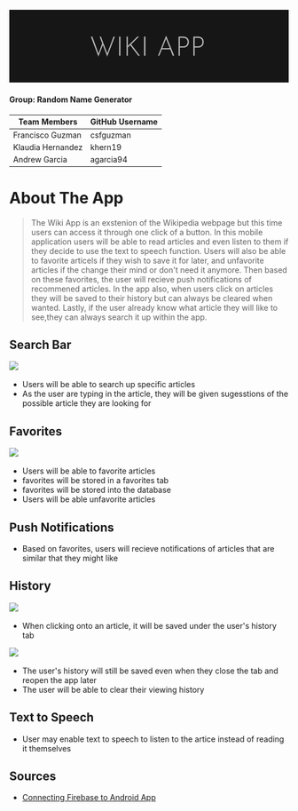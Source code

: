![](img/logo.png)

#### Group: Random Name Generator

| Team Members | GitHub Username |
| ------ | ------ |
| Francisco Guzman | csfguzman |
| Klaudia Hernandez | khern19 |
| Andrew Garcia | agarcia94 |

# About The App

> The Wiki App is an exstenion of the Wikipedia webpage but this time users
> can access it through one click of a button. In this mobile application 
> users will be able to read articles and even listen to them if they decide 
> to use the text to speech function. Users will also be able to favorite 
> articels if they wish to save it for later, and unfavorite articles if the 
> change their mind or don't need it anymore. Then based on these favorites, 
> the user will recieve push notifications of recommened articles. In the app
> also, when users click on articles they will be saved to their history but 
> can always be cleared when wanted. Lastly, if the user already know what 
> article they will like to see,they can always search it up within the app.

## Search Bar

![](img/searchbar.gif)

* Users will be able to search up specific articles
* As the user are typing in the article, they will be given sugesstions of the possible article they are looking for

## Favorites

![](img/favorite1.gif)

* Users will be able to favorite articles
* favorites will be stored in a favorites tab
* favorites will be stored into the database
* Users will be able unfavorite articles

## Push Notifications
* Based on favorites, users will recieve notifications of articles that are similar that they might like

## History

![](img/history1.gif) 
* When clicking onto an article, it will be saved under the user's history tab


![](img/history2.gif)
* The user's history will still be saved even when they close the tab and reopen the app later
* The user will be able to clear their viewing history

## Text to Speech
* User may enable text to speech to listen to the artice instead of reading it themselves

## Sources
- [Connecting Firebase to Android App](https://firebase.google.com/docs/android/setup?authuser=0#console) 
